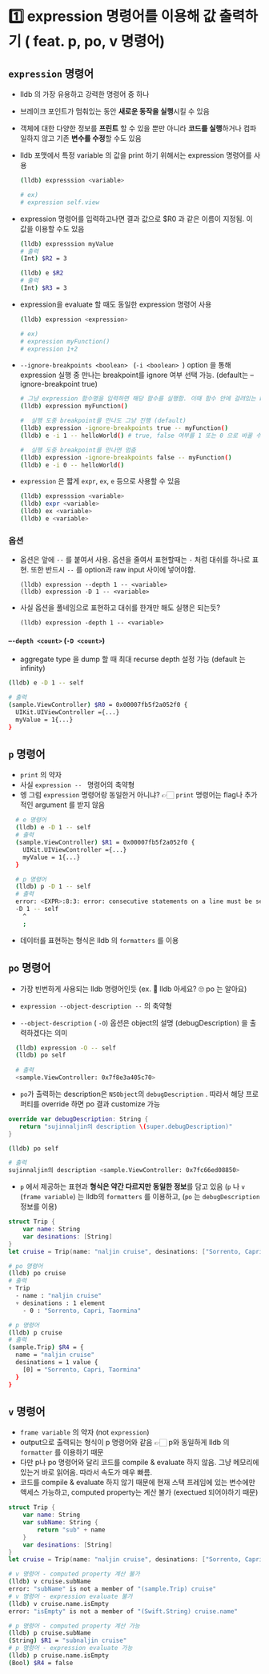 # :one: expression 명령어를 이용해 값 출력하기 ( feat. p, po, v 명령어)

## `expression` 명령어

- lldb 의 가장 유용하고 강력한 명령어 중 하나

- 브레이크 포인트가 멈춰있는 동안 **새로운 동작을 실행**시킬 수 있음

- 객체에 대한 다양한 정보를 **프린트** 할 수 있을 뿐만 아니라 **코드를 실행**하거나 컴파일하지 않고 기존 **변수를 수정**할 수도 있음 

- lldb 포맷에서 특정 variable 의 값을 print 하기 위해서는 expression 명령어를 사용

  ```sh
  (lldb) expresssion <variable>
  
  # ex) 
  # expression self.view
  ```

- expression 명령어를 입력하고나면 결과 값으로 \$R0 과 같은 이름이 지정됨. 이 값을 이용할 수도 있음

  ```sh
  (lldb) expresssion myValue
  # 출력
  (Int) $R2 = 3
  
  (lldb) e $R2
  # 출력
  (Int) $R3 = 3
  ```

- expression을 evaluate 할 때도 동일한 expression 명령어 사용

  ```sh
  (lldb) expression <expression> 
  
  # ex) 
  # expression myFunction() 
  # expression 1+2
  ```

- `--ignore-breakpoints <boolean> ` (`-i <boolean> `) option 을 통해 expression 실행 중 만나는 breakpoint를 ignore 여부 선택 가능. (default는 –ignore-breakpoint true)

  ```sh
  # 그냥 expression 함수명을 입력하면 해당 함수를 실행함. 이때 함수 안에 걸려있는 break point는 무시
  (lldb) expression myFunction()
  
  #  실행 도중 breakpoint를 만나도 그냥 진행 (default)
  (lldb) expression -ignore-breakpoints true -- myFunction()
  (lldb) e -i 1 -- helloWorld() # true, false 여부를 1 또는 0 으로 바꿀 수도 있음.
  
  #  실행 도중 breakpoint를 만나면 멈춤
  (lldb) expression -ignore-breakpoints false -- myFunction()
  (lldb) e -i 0 -- helloWorld()
  ```

- `expression` 은 짧게 `expr`, `ex`, `e` 등으로 사용할 수 있음

  ```sh
  (lldb) expresssion <variable>
  (lldb) expr <variable>
  (lldb) ex <variable>
  (lldb) e <variable>
  ```



### 옵션

- 옵션은 앞에 `--` 를 붙여서 사용. 옵션을 줄여서 표현할때는 `-` 처럼 대쉬를 하나로 표현. 또한 반드시 `--` 를 option과 raw input 사이에 넣어야함.

  ```
  (lldb) expression --depth 1 -- <variable>
  (lldb) expression -D 1 -- <variable>
  ```

- 사실 옵션을 풀네임으로 표현하고 대쉬를 한개만 해도 실행은 되는듯?

  ```
  (lldb) expression -depth 1 -- <variable>
  ```

#### `–-depth <count>` (`-D <count>`) 

- aggregate type 을 dump 할 때 최대 recurse depth 설정 가능 (default 는 infinity)

```sh
(lldb) e -D 1 -- self

# 출력
(sample.ViewController) $R0 = 0x00007fb5f2a052f0 {
  UIKit.UIViewController ={...}
  myValue = 1{...}
}
```

## `p` 명령어

- `print` 의 약자
- 사실 `expression -- ` 명령어의 축약형
- 엥 그럼 `expression` 명령어랑 동일한거 아니냐? 👉🏻  `print` 명령어는 flag나 추가적인 argument 를 받지 않음

```sh
  # e 명령어
  (lldb) e -D 1 -- self
  # 출력
  (sample.ViewController) $R1 = 0x00007fb5f2a052f0 {
    UIKit.UIViewController ={...}
    myValue = 1{...}
  }

  # p 명령어
  (lldb) p -D 1 -- self
  # 출력
  error: <EXPR>:8:3: error: consecutive statements on a line must be separated by ';'
  -D 1 -- self
    ^
    ;
```

- 데이터를 표현하는 형식은 lldb 의 `formatters` 를 이용

## `po` 명령어

- 가장 빈번하게 사용되는 lldb 명령어인듯 (ex. 🤔 lldb 아세요?  🙄 po 는 알아요)

- `expression --object-description --` 의 축약형
- `--object-description` ( `-O`) 옵션은 object의 설명 (debugDescription) 을 출력하겠다는 의미

```sh
  (lldb) expression -O -- self
  (lldb) po self
  
  # 출력
  <sample.ViewController: 0x7f8e3a405c70>
```

- `po`가 출력하는 description은 `NSObject`의 `debugDescription` . 따라서 해당 프로퍼티를 override 하면 po 결과 customize 가능

```swift
override var debugDescription: String {
   return "sujinnaljin의 description \(super.debugDescription)"
}
```

  ```sh
(lldb) po self

# 출력
sujinnaljin의 description <sample.ViewController: 0x7fc66ed08850>
  ```

- `p` 에서 제공하는 표현과 **형식은 약간 다르지만 동일한 정보**를 담고 있음 (`p` 나 `v` (`frame variable`) 는 lldb의 `formatters` 를 이용하고, (`po` 는 `debugDescription` 정보를 이용)

```swift
struct Trip {
    var name: String
    var desinations: [String]
}
let cruise = Trip(name: "naljin cruise", desinations: ["Sorrento, Capri, Taormina"])
```

```sh
# po 명령어
(lldb) po cruise
# 출력
▿ Trip
  - name : "naljin cruise"
  ▿ desinations : 1 element
    - 0 : "Sorrento, Capri, Taormina"

# p 명령어
(lldb) p cruise
# 출력
(sample.Trip) $R4 = {
  name = "naljin cruise"
  desinations = 1 value {
    [0] = "Sorrento, Capri, Taormina"
  }
}
```



## `v` 명령어

- `frame variable` 의 약자 (not `expression`)
- output으로 출력되는 형식이 p 명령어와 같음 👉🏻 p와 동일하게 lldb 의 `formatter` 를 이용하기 때문
- 다만 p나 po 명령어와 달리 코드를 compile & evaluate 하지 않음. 그냥 메모리에 있는거 바로 읽어옴. 따라서 속도가 매우 빠름. 
- 코드를 compile & evaluate 하지 않기 때문에 현재 스택 프레임에 있는 변수에만 액세스 가능하고, computed property는 계산 불가 (exectued 되어야하기 때문)

```swift
struct Trip {
    var name: String
    var subName: String {
        return "sub" + name
    }
    var desinations: [String]
}
let cruise = Trip(name: "naljin cruise", desinations: ["Sorrento, Capri, Taormina"])
```

```sh
# v 명령어 - computed property 계산 불가
(lldb) v cruise.subName
error: "subName" is not a member of "(sample.Trip) cruise"
# v 명령어 - expression evaluate 불가
(lldb) v cruise.name.isEmpty
error: "isEmpty" is not a member of "(Swift.String) cruise.name"

# p 명령어 - computed property 계산 가능
(lldb) p cruise.subName
(String) $R1 = "subnaljin cruise"
# p 명령어 - expression evaluate 가능
(lldb) p cruise.name.isEmpty
(Bool) $R4 = false
```

